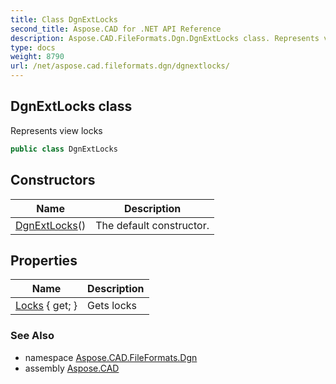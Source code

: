 ```yaml
---
title: Class DgnExtLocks
second_title: Aspose.CAD for .NET API Reference
description: Aspose.CAD.FileFormats.Dgn.DgnExtLocks class. Represents view locks
type: docs
weight: 8790
url: /net/aspose.cad.fileformats.dgn/dgnextlocks/
---
```

## DgnExtLocks class

Represents view locks

```csharp
public class DgnExtLocks
```

## Constructors

| Name | Description |
| --- | --- |
| [DgnExtLocks](dgnextlocks/)() | The default constructor. |

## Properties

| Name | Description |
| --- | --- |
| [Locks](../../aspose.cad.fileformats.dgn/dgnextlocks/locks/) { get; } | Gets locks |

### See Also

* namespace [Aspose.CAD.FileFormats.Dgn](../../aspose.cad.fileformats.dgn/)
* assembly [Aspose.CAD](../../)


